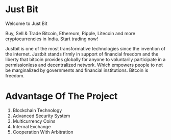 <h1> Just Bit </h1>

Welcome to Just Bit

Buy, Sell & Trade Bitcoin, Ethereum, Ripple, Litecoin and more cryptocurrencies in India. Start trading now!

Justbit is one of the most transformative technologies since the invention of the internet. Justbit stands firmly in support of financial freedom and the liberty that bitcoin provides globally for anyone to voluntarily participate in a permissionless and decentralized network.
Which empowers people to not be marginalized by governments and financial institutions. Bitcoin is freedom.

<h1> Advantage Of The Project </h1>

1. Blockchain Technology
2. Advanced Security System
3. Multicurrency Coins
4. Internal Exchange
5. Cooperation With Arbitration
